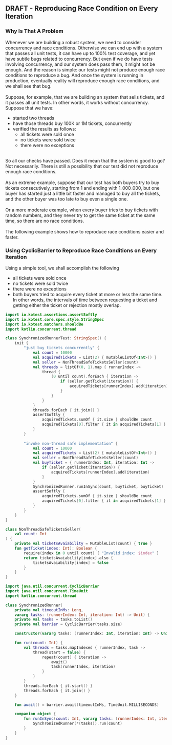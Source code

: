 ## DRAFT - Reproducing Race Condition on Every Iteration
### Why Is That A Problem
Whenever we are building a robust system, we need to consider concurrency and race conditions. 
Otherwise we can end up with a system that passes all unit tests, it can have up to 100% test coverage, and yet have subtle bugs related to concurrency.
But even if we do have tests involving concurrency, and our system does pass them, it might not be enough.
And the reason is simple: our tests might not produce enough race conditions to reproduce a bug. 
And once the system is running in production, eventually reality will reproduce enough race conditions, and we shall see that bug.
<br/>
<br/>
Suppose, for example, that we are building an system that sells tickets, and it passes all unit tests. In other words, it works without concurrency. Suppose that we have:
* started two threads
* have those threads buy 100K or 1M tickets, concurrently
* verified the results as follows:
    * all tickets were sold once
    * no tickets were sold twice
    * there were no exceptions
<br/>
So all our checks have passed. Does it mean that the system is good to go? Not necessarily. There is still a possibility that our test did not reproduce enough race conditions.
<br/>
<br/>
As an extreme example, suppose that our test has both buyers try to buy tickets consecutively, starting from 1 and ending with 1_000_000, but one buyer has started just a little bit faster and managed to buy all the tickets, and the other buyer was too late to buy even a single one.
<br/>
<br/>
Or a more moderate example, when every buyer tries to buy tickets with random numbers, and they never try to get the same ticket at the same time, so there are no race conditions.
<br/>
<br/>
The following example shows how to reproduce race conditions easier and faster.

### Using CyclicBarrier to Reproduce Race Conditions on Every Iteration

Using a simple tool, we shall accomplish the following
 * all tickets were sold once
 * no tickets were sold twice
 * there were no exceptions
 * both buyers tried to acquire every ticket at more or less the same time. In other words, the intervals of time between requesting a ticket and getting either the ticket or rejection mostly overlap.

```kotlin
import io.kotest.assertions.assertSoftly
import io.kotest.core.spec.style.StringSpec
import io.kotest.matchers.shouldBe
import kotlin.concurrent.thread

class SynchronizedRunnerTest: StringSpec() {
    init {
        "just buy tickets concurrently" {
            val count = 10000
            val acquiredTickets = List(2) { mutableListOf<Int>() }
            val seller = NonThreadSafeTicketsSeller(count)
            val threads = listOf(0, 1).map { runnerIndex ->
                thread {
                    (0 until count).forEach { iteration ->
                        if (seller.getTicket(iteration)) {
                            acquiredTickets[runnerIndex].add(iteration)
                        }
                    }
                }
            }
            threads.forEach { it.join() }
            assertSoftly {
                acquiredTickets.sumOf { it.size } shouldBe count
                acquiredTickets[0].filter { it in acquiredTickets[1] } shouldBe listOf()
            }
        }
        
        "invoke non-thread safe implementation" {
            val count = 10000
            val acquiredTickets = List(2) { mutableListOf<Int>() }
            val seller = NonThreadSafeTicketsSeller(count)
            val buyTicket = { runnerIndex: Int, iteration: Int ->
                if (seller.getTicket(iteration)) {
                    acquiredTickets[runnerIndex].add(iteration)
                }
            }
            SynchronizedRunner.runInSync(count, buyTicket, buyTicket)
            assertSoftly {
                acquiredTickets.sumOf { it.size } shouldBe count
                acquiredTickets[0].filter { it in acquiredTickets[1] } shouldBe listOf()
            }
        }
    }
}

class NonThreadSafeTicketsSeller(
    val count: Int
) {
    private val ticketsAvaiability = MutableList(count) { true }
    fun getTicket(index: Int): Boolean {
        require(index in 0 until count) { "Invalid index: $index" }
        return ticketsAvaiability[index].also {
            ticketsAvaiability[index] = false
        }
    }
}

import java.util.concurrent.CyclicBarrier
import java.util.concurrent.TimeUnit
import kotlin.concurrent.thread

class SynchronizedRunner(
    private val timeoutInMs: Long,
    vararg tasks: (runnerIndex: Int, iteration: Int) -> Unit) {
    private val tasks = tasks.toList()
    private val barrier = CyclicBarrier(tasks.size)

    constructor(vararg tasks: (runnerIndex: Int, iteration: Int) -> Unit): this(1000L, *(tasks))

    fun run(count: Int) {
        val threads = tasks.mapIndexed { runnerIndex, task ->
            thread(start = false) {
                repeat(count) { iteration ->
                    await()
                    task(runnerIndex, iteration)
                }
            }
        }
        threads.forEach { it.start() }
        threads.forEach { it.join() }
    }

    fun await() = barrier.await(timeoutInMs, TimeUnit.MILLISECONDS)

    companion object {
        fun runInSync(count: Int, vararg tasks: (runnerIndex: Int, iteration: Int) -> Unit) {
            SynchronizedRunner(*(tasks)).run(count)
        }
    }
}
```
